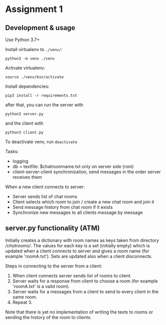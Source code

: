 # Assignment 1

## Development & usage

Use Python 3.7+

Install virtualenv to `./venv/`:

`python3 -m venv ./venv`

Activate virtualenv:

`source ./venv/bin/activate`


Install dependencies:

`pip3 install -r requirements.txt`

after that, you can run the server with

`python3 server.py`

and the client with

`python3 client.py`

To deactivate venv, run `deactivate`

Tasks:
- logging
- db = textfile: $chatroomname.txt only on server side (roni)
- client-server-client synchronization, send messages in the order server receives them


When a new client connects to server:
- Server sends list of chat rooms
- Client selects which room to join / create a new chat room and join it
- Send message history from chat room if it exists
- Synchronize new messages to all clients message by message

## server.py functionality (ATM)

Initially creates a dictionary with room names as keys taken from directory
*/chatrooms/*. The values for each key is a set (initially empty) which is updated
when a client connects to server and gives a room name (for example 'roomA.txt').
Sets are updated also when a client disconnects.

Steps in connecting to the server from a client:
1. When client connects server sends list of rooms to client.
2. Server waits for a response from client to choose a room (for example 'roomA.txt'
is a valid room).
3. Server waits for a messages from a client to send to every client in the same room.
4. Repeat 3.

Note that there is yet no implementation of writing the texts to rooms or sending the
history of the room to clients.
